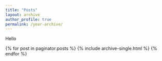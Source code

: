 ```yaml
---
title: "Posts"
layout: archive
author_profile: true
permalink: /year-archive/
---
```


Hello 

{% for post in paginator.posts %}
  {% include archive-single.html %}
{% endfor %}

